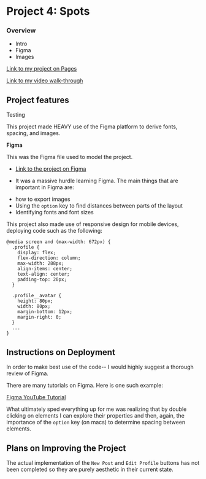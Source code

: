 # Project 4: Spots

### Overview

- Intro
- Figma
- Images

[Link to my project on Pages](https://dylan-tex.github.io/se_project_spots/)

[Link to my video walk-through](https://youtu.be/JNd820fExMw)

## Project features

Testing

This project made HEAVY use of the Figma platform to derive fonts, spacing, and images.

**Figma**

This was the Figma file used to model the project.

- [Link to the project on Figma](https://www.figma.com/design/rGnA0eBcxYVOpA4bxmqlyu/Sprint-4-Project-Spots---March-2025?node-id=11-604&t=h2GgDLCYLK9z4v7t-0)

- It was a massive hurdle learning Figma. The main things that are important in Figma are:

* how to export images
* Using the `option` key to find distances between parts of the layout
* Identifying fonts and font sizes

This project also made use of responsive design for mobile devices, deploying code such as the following:

```
@media screen and (max-width: 672px) {
  .profile {
    display: flex;
    flex-direction: column;
    max-width: 288px;
    align-items: center;
    text-align: center;
    padding-top: 20px;
  }

  .profile__avatar {
    height: 80px;
    width: 80px;
    margin-bottom: 12px;
    margin-right: 0;
  }
  ...
}
```

## Instructions on Deployment

In order to make best use of the code-- I would highly suggest a thorough review of Figma.

There are many tutorials on Figma. Here is one such example:

[Figma YouTube Tutorial](https://www.youtube.com/watch?v=To_ADCVSg5g)

What ultimately sped everything up for me was realizing that by double clicking on elements I can explore their properties and then, again, the importance of the `option` key (on macs) to determine spacing between elements.

## Plans on Improving the Project

The actual implementation of the `New Post` and `Edit Profile` buttons has not been completed so they are purely aesthetic in their current state.
